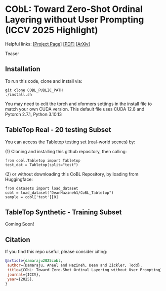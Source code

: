 # CObL: Toward Zero-Shot Ordinal Layering without User Prompting (ICCV 2025 Highlight)

Helpful links: [\[Project Page\]](https://vision.seas.harvard.edu/cobl/) [\[PDF\]]() [\[ArXiv\]]()

Teaser

## Installation
To run this code, clone and install via:
```
git clone COBL_PUBLIC_PATH
./install.sh
```
You may need to edit the torch and xformers settings in the install file to match your own CUDA version. This default file uses CUDA 12.6 and Pytorch 2.7.1, Python 3.10.13


## TableTop Real - 20 testing Subset
You can access the Tabletop testing set (real-world scenes) by:

(1) Cloning and installing this github repository, then calling:
```
from cobl.Tabletop import Tabletop
test_dat = Tabletop(split="test")
```
(2) or without downloading this CoBL Repository, by loading from Huggingface:
```
from datasets import load_dataset
cobl = load_dataset("DeanHazineh1/CoBL_Tabletop")
sample = cobl['test'][0]
```

## TableTop Synthetic - Training Subset

Coming Soon!

## Citation

If you find this repo useful, please consider citing:

```bibtex
@article{damaraju2025cobl,
 author={Damaraju, Aneel and Hazineh, Dean and Zickler, Todd},
 title={CObL: Toward Zero-Shot Ordinal Layering without User Prompting},
 journal={ICCV},
 year={2025},
}
```
